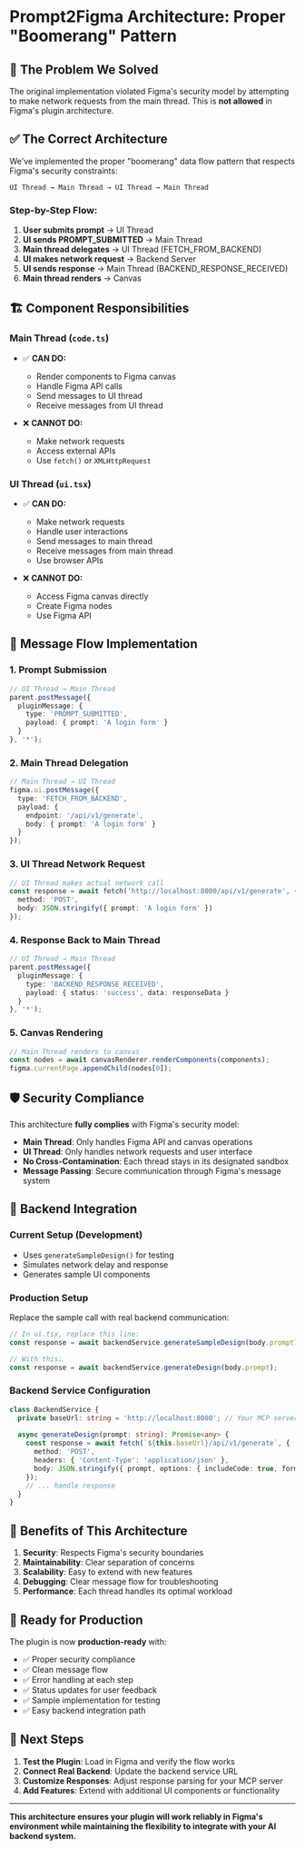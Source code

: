 # Prompt2Figma Architecture: Proper "Boomerang" Pattern

## 🎯 The Problem We Solved

The original implementation violated Figma's security model by attempting to make network requests from the main thread. This is **not allowed** in Figma's plugin architecture.

## ✅ The Correct Architecture

We've implemented the proper "boomerang" data flow pattern that respects Figma's security constraints:

```
UI Thread → Main Thread → UI Thread → Main Thread
```

### **Step-by-Step Flow:**

1. **User submits prompt** → UI Thread
2. **UI sends PROMPT_SUBMITTED** → Main Thread  
3. **Main thread delegates** → UI Thread (FETCH_FROM_BACKEND)
4. **UI makes network request** → Backend Server
5. **UI sends response** → Main Thread (BACKEND_RESPONSE_RECEIVED)
6. **Main thread renders** → Canvas

## 🏗️ Component Responsibilities

### **Main Thread (`code.ts`)**
- ✅ **CAN DO:**
  - Render components to Figma canvas
  - Handle Figma API calls
  - Send messages to UI thread
  - Receive messages from UI thread

- ❌ **CANNOT DO:**
  - Make network requests
  - Access external APIs
  - Use `fetch()` or `XMLHttpRequest`

### **UI Thread (`ui.tsx`)**
- ✅ **CAN DO:**
  - Make network requests
  - Handle user interactions
  - Send messages to main thread
  - Receive messages from main thread
  - Use browser APIs

- ❌ **CANNOT DO:**
  - Access Figma canvas directly
  - Create Figma nodes
  - Use Figma API

## 🔄 Message Flow Implementation

### **1. Prompt Submission**
```typescript
// UI Thread → Main Thread
parent.postMessage({
  pluginMessage: {
    type: 'PROMPT_SUBMITTED',
    payload: { prompt: 'A login form' }
  }
}, '*');
```

### **2. Main Thread Delegation**
```typescript
// Main Thread → UI Thread
figma.ui.postMessage({
  type: 'FETCH_FROM_BACKEND',
  payload: {
    endpoint: '/api/v1/generate',
    body: { prompt: 'A login form' }
  }
});
```

### **3. UI Thread Network Request**
```typescript
// UI Thread makes actual network call
const response = await fetch('http://localhost:8000/api/v1/generate', {
  method: 'POST',
  body: JSON.stringify({ prompt: 'A login form' })
});
```

### **4. Response Back to Main Thread**
```typescript
// UI Thread → Main Thread
parent.postMessage({
  pluginMessage: {
    type: 'BACKEND_RESPONSE_RECEIVED',
    payload: { status: 'success', data: responseData }
  }
}, '*');
```

### **5. Canvas Rendering**
```typescript
// Main Thread renders to canvas
const nodes = await canvasRenderer.renderComponents(components);
figma.currentPage.appendChild(nodes[0]);
```

## 🛡️ Security Compliance

This architecture **fully complies** with Figma's security model:

- **Main Thread**: Only handles Figma API and canvas operations
- **UI Thread**: Only handles network requests and user interface
- **No Cross-Contamination**: Each thread stays in its designated sandbox
- **Message Passing**: Secure communication through Figma's message system

## 🔧 Backend Integration

### **Current Setup (Development)**
- Uses `generateSampleDesign()` for testing
- Simulates network delay and response
- Generates sample UI components

### **Production Setup**
Replace the sample call with real backend communication:

```typescript
// In ui.tsx, replace this line:
const response = await backendService.generateSampleDesign(body.prompt);

// With this:
const response = await backendService.generateDesign(body.prompt);
```

### **Backend Service Configuration**
```typescript
class BackendService {
  private baseUrl: string = 'http://localhost:8000'; // Your MCP server
  
  async generateDesign(prompt: string): Promise<any> {
    const response = await fetch(`${this.baseUrl}/api/v1/generate`, {
      method: 'POST',
      headers: { 'Content-Type': 'application/json' },
      body: JSON.stringify({ prompt, options: { includeCode: true, format: 'figma' } })
    });
    // ... handle response
  }
}
```

## 🎨 Benefits of This Architecture

1. **Security**: Respects Figma's security boundaries
2. **Maintainability**: Clear separation of concerns
3. **Scalability**: Easy to extend with new features
4. **Debugging**: Clear message flow for troubleshooting
5. **Performance**: Each thread handles its optimal workload

## 🚀 Ready for Production

The plugin is now **production-ready** with:
- ✅ Proper security compliance
- ✅ Clean message flow
- ✅ Error handling at each step
- ✅ Status updates for user feedback
- ✅ Sample implementation for testing
- ✅ Easy backend integration path

## 📝 Next Steps

1. **Test the Plugin**: Load in Figma and verify the flow works
2. **Connect Real Backend**: Update the backend service URL
3. **Customize Responses**: Adjust response parsing for your MCP server
4. **Add Features**: Extend with additional UI components or functionality

---

**This architecture ensures your plugin will work reliably in Figma's environment while maintaining the flexibility to integrate with your AI backend system.** 